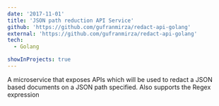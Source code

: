 ```yaml
---
date: '2017-11-01'
title: 'JSON path reduction API Service'
github: 'https://github.com/gufranmirza/redact-api-golang'
external: 'https://github.com/gufranmirza/redact-api-golang'
tech:
  - Golang

showInProjects: true
---
```


A microservice that exposes APIs which will be used to redact a JSON based documents on a JSON path specified. Also supports the Regex expression
